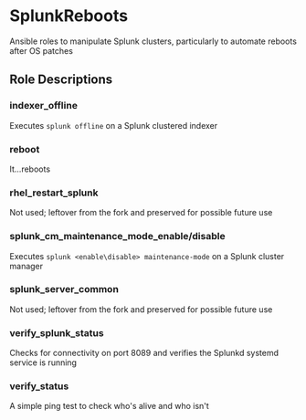 # SplunkReboots
Ansible roles to manipulate Splunk clusters, particularly to automate reboots after OS patches

## Role Descriptions
### indexer_offline
Executes ```splunk offline``` on a Splunk clustered indexer

### reboot
It...reboots

### rhel_restart_splunk
Not used; leftover from the fork and preserved for possible future use

### splunk_cm_maintenance_mode_enable/disable
Executes ```splunk <enable\disable> maintenance-mode``` on a Splunk cluster manager

### splunk_server_common
Not used; leftover from the fork and preserved for possible future use

### verify_splunk_status
Checks for connectivity on port 8089 and verifies the Splunkd systemd service is running

### verify_status
A simple ping test to check who's alive and who isn't
